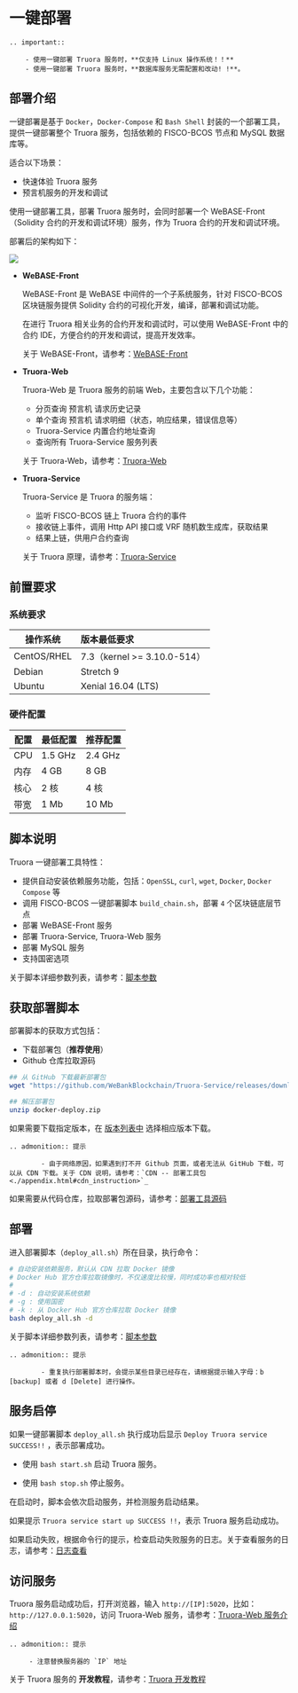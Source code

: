 # 一键部署


```eval_rst
.. important::
    
    - 使用一键部署 Truora 服务时，**仅支持 Linux 操作系统！！**  
    - 使用一键部署 Truora 服务时，**数据库服务无需配置和改动! !**。
```

## 部署介绍
一键部署是基于 `Docker`，`Docker-Compose` 和 `Bash Shell` 封装的一个部署工具，提供一键部署整个 Truora 服务，包括依赖的 FISCO-BCOS 节点和 MySQL 数据库等。

适合以下场景：

* 快速体验 Truora 服务
* 预言机服务的开发和调试

使用一键部署工具，部署 Truora 服务时，会同时部署一个 WeBASE-Front（Solidity 合约的开发和调试环境）服务，作为 Truora 合约的开发和调试环境。

部署后的架构如下：

![](../../images/Truora-Docker-Deploy.png)


* **WeBASE-Front**

    WeBASE-Front 是 WeBASE 中间件的一个子系统服务，针对 FISCO-BCOS 区块链服务提供 Solidity 合约的可视化开发，编译，部署和调试功能。
    
    在进行 Truora 相关业务的合约开发和调试时，可以使用 WeBASE-Front 中的合约 IDE，方便合约的开发和调试，提高开发效率。

    关于 WeBASE-Front，请参考：[WeBASE-Front](https://webasedoc.readthedocs.io/zh_CN/latest/docs/WeBASE-Front/README.html) 
* **Truora-Web**
    
    Truora-Web 是 Truora 服务的前端 Web，主要包含以下几个功能：
    * 分页查询 预言机 请求历史记录
    * 单个查询 预言机 请求明细（状态，响应结果，错误信息等）
    * Truora-Service 内置合约地址查询
    * 查询所有 Truora-Service 服务列表


    关于 Truora-Web，请参考：[Truora-Web](../Truora-Web/outline.md)
* **Truora-Service**

    Truora-Service 是 Truora 的服务端：
    * 监听 FISCO-BCOS 链上 Truora 合约的事件
    * 接收链上事件，调用 Http API 接口或 VRF 随机数生成库，获取结果
    * 结果上链，供用户合约查询
    
    关于 Truora 原理，请参考：[Truora-Service](../Truora-Service/outline.md)


## 前置要求
### 系统要求

| 操作系统         |  版本最低要求     |  
| ------------- |:-------|
| CentOS/RHEL |7.3（kernel >= 3.10.0-514）|
|Debian|Stretch 9  |
|Ubuntu|Xenial 16.04 (LTS)|


### 硬件配置

| 配置 | 最低配置 | 推荐配置 |
| ---- | -------- | -------- |
| CPU  | 1.5 GHz   | 2.4 GHz   |
| 内存 | 4 GB      | 8 GB      |
| 核心 | 2 核      | 4 核      |
| 带宽 | 1 Mb      | 10 Mb     |

## 脚本说明
Truora 一键部署工具特性：

* 提供自动安装依赖服务功能，包括：`OpenSSL`, `curl`, `wget`, `Docker`, `Docker Compose` 等
* 调用 FISCO-BCOS 一键部署脚本 `build_chain.sh`，部署 `4` 个区块链底层节点
* 部署 WeBASE-Front 服务
* 部署 Truora-Service, Truora-Web 服务
* 部署 MySQL 服务
* 支持国密选项

关于脚本详细参数列表，请参考：[脚本参数](./appendix.html#shell_script_param)

## 获取部署脚本
部署脚本的获取方式包括：

* 下载部署包（**推荐使用**）
* Github 仓库拉取源码

<!-- TODO add latest release-->
```Bash
## 从 GitHub 下载最新部署包
wget "https://github.com/WeBankBlockchain/Truora-Service/releases/download/v1.1.0/docker-deploy.zip"

## 解压部署包
unzip docker-deploy.zip
```

如果需要下载指定版本，在 [版本列表中](https://github.com/WeBankBlockchain/Truora-Service/releases) 选择相应版本下载。

```eval_rst
.. admonition:: 提示

     	- 由于网络原因，如果遇到打不开 Github 页面，或者无法从 GitHub 下载，可以从 CDN 下载。关于 CDN 说明，请参考：`CDN -- 部署工具包 <./appendix.html#cdn_instruction>`_
```

如果需要从代码仓库，拉取部署包源码，请参考：[部署工具源码](./appendix.html#pull_deploy_code)

## 部署

进入部署脚本（`deploy_all.sh`）所在目录，执行命令：

```Bash
# 自动安装依赖服务，默认从 CDN 拉取 Docker 镜像
# Docker Hub 官方仓库拉取镜像时，不仅速度比较慢，同时成功率也相对较低
# 
# -d : 自动安装系统依赖
# -g : 使用国密
# -k : 从 Docker Hub 官方仓库拉取 Docker 镜像
bash deploy_all.sh -d
```

关于脚本详细参数列表，请参考：[脚本参数](./appendix.html#shell_script_param)

```eval_rst
.. admonition:: 提示

     	- 重复执行部署脚本时，会提示某些目录已经存在，请根据提示输入字母：b [backup] 或者 d [Delete] 进行操作。
```

## 服务启停
如果一键部署脚本 `deploy_all.sh` 执行成功后显示 `Deploy Truora service SUCCESS!!` ，表示部署成功。

* 使用 `bash start.sh` 启动 Truora 服务。

* 使用 `bash stop.sh`  停止服务。

在启动时，脚本会依次启动服务，并检测服务启动结果。

如果提示 `Truora service start up SUCCESS !!`，表示 Truora 服务启动成功。

如果启动失败，根据命令行的提示，检查启动失败服务的日志。关于查看服务的日志，请参考：[日志查看](./appendix.html#check_log)


## 访问服务
    
Truora 服务启动成功后，打开浏览器，输入 `http://[IP]:5020`，比如：`http://127.0.0.1:5020`，访问 Truora-Web 服务，请参考：[Truora-Web 服务介绍](../Truora-Web/outline.html)


```eval_rst
.. admonition:: 提示

     - 注意替换服务器的 `IP` 地址
```

关于 Truora 服务的 **开发教程**，请参考：[Truora 开发教程](../develop/quick-start.html)
